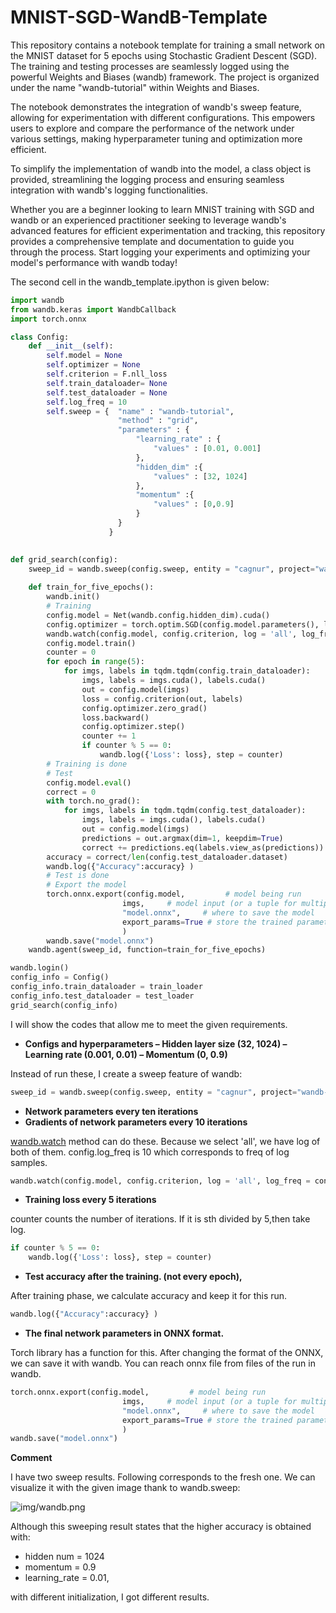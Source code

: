 # MNIST-SGD-WandB-Template

This repository contains a notebook template for training a small network on the MNIST dataset for 5 epochs using Stochastic Gradient Descent (SGD). The training and testing processes are seamlessly logged using the powerful Weights and Biases (wandb) framework. The project is organized under the name "wandb-tutorial" within Weights and Biases.

The notebook demonstrates the integration of wandb's sweep feature, allowing for experimentation with different configurations. This empowers users to explore and compare the performance of the network under various settings, making hyperparameter tuning and optimization more efficient.

To simplify the implementation of wandb into the model, a class object is provided, streamlining the logging process and ensuring seamless integration with wandb's logging functionalities.

Whether you are a beginner looking to learn MNIST training with SGD and wandb or an experienced practitioner seeking to leverage wandb's advanced features for efficient experimentation and tracking, this repository provides a comprehensive template and documentation to guide you through the process. Start logging your experiments and optimizing your model's performance with wandb today!

The second cell in the wandb_template.ipython is given below:

```python
import wandb
from wandb.keras import WandbCallback
import torch.onnx

class Config:
    def __init__(self):
        self.model = None
        self.optimizer = None
        self.criterion = F.nll_loss
        self.train_dataloader= None
        self.test_dataloader = None
        self.log_freq = 10
        self.sweep = {  "name" : "wandb-tutorial",
                        "method" : "grid",
                        "parameters" : {
                            "learning_rate" : {
                                "values" : [0.01, 0.001]
                            },
                            "hidden_dim" :{
                                "values" : [32, 1024]
                            },
                            "momentum" :{
                                "values" : [0,0.9]
                            }
                        }
                      }
        

def grid_search(config):
    sweep_id = wandb.sweep(config.sweep, entity = "cagnur", project="wandb-tutorial")
    
    def train_for_five_epochs():
        wandb.init()
        # Training
        config.model = Net(wandb.config.hidden_dim).cuda()
        config.optimizer = torch.optim.SGD(config.model.parameters(), lr=wandb.config.learning_rate, momentum=wandb.config.momentum)
        wandb.watch(config.model, config.criterion, log = 'all', log_freq = config.log_freq)
        config.model.train()
        counter = 0
        for epoch in range(5):            
            for imgs, labels in tqdm.tqdm(config.train_dataloader):
                imgs, labels = imgs.cuda(), labels.cuda()
                out = config.model(imgs)
                loss = config.criterion(out, labels)
                config.optimizer.zero_grad()
                loss.backward()
                config.optimizer.step()
                counter += 1
                if counter % 5 == 0:
                    wandb.log({'Loss': loss}, step = counter)
        # Training is done
        # Test
        config.model.eval()
        correct = 0
        with torch.no_grad():
            for imgs, labels in tqdm.tqdm(config.test_dataloader):
                imgs, labels = imgs.cuda(), labels.cuda()
                out = config.model(imgs)
                predictions = out.argmax(dim=1, keepdim=True)  
                correct += predictions.eq(labels.view_as(predictions)).sum().item()
        accuracy = correct/len(config.test_dataloader.dataset)
        wandb.log({"Accuracy":accuracy} )
        # Test is done
        # Export the model   
        torch.onnx.export(config.model,         # model being run 
                         imgs,     # model input (or a tuple for multiple inputs) 
                         "model.onnx",     # where to save the model  
                         export_params=True # store the trained parameter weights inside the model file 
                         )
        wandb.save("model.onnx")
    wandb.agent(sweep_id, function=train_for_five_epochs)

wandb.login()
config_info = Config()
config_info.train_dataloader = train_loader
config_info.test_dataloader = test_loader
grid_search(config_info)
```

I will show the codes that allow me to meet the given requirements.

- **Configs and hyperparameters
– Hidden layer size (32, 1024)
– Learning rate (0.001, 0.01)
– Momentum (0, 0.9)**

Instead of run these, I create a sweep feature of wandb:

```python
sweep_id = wandb.sweep(config.sweep, entity = "cagnur", project="wandb-tutorial")
```

- **Network parameters every ten iterations**
- **Gradients of network parameters every 10 iterations**

[wandb.watch](http://wandb.watch) method can do these. Because we select 'all', we have log of both of them. config.log_freq is 10 which corresponds to freq of log samples.

```python
wandb.watch(config.model, config.criterion, log = 'all', log_freq = config.log_freq)
```

- **Training loss every 5 iterations**

counter counts the number of iterations. If it is sth divided by 5,then take log.

```python
if counter % 5 == 0:
    wandb.log({'Loss': loss}, step = counter)
```

- **Test accuracy after the training. (not every epoch),**

After training phase, we calculate accuracy and keep it for this run.

```python
wandb.log({"Accuracy":accuracy} )
```

- **The final network parameters in ONNX format.**

Torch library has a function for this. After changing the format of the ONNX, we can save it with wandb. You can reach onnx file from files of the run in wandb.

```python
torch.onnx.export(config.model,         # model being run 
                         imgs,     # model input (or a tuple for multiple inputs) 
                         "model.onnx",     # where to save the model  
                         export_params=True # store the trained parameter weights inside the model file 
                         )
wandb.save("model.onnx")
```

**Comment**

I have two sweep results. Following corresponds to the fresh one. We can visualize it with the given image thank to wandb.sweep:

 

![img/wandb.png](MNIST-SGD-WandB-Template%206175a973f80f4f20a4240e558b6bee2f/wandb.png)

Although this sweeping result states that the higher accuracy is obtained with:

- hidden num = 1024
- momentum = 0.9
- learning_rate = 0.01,

with different initialization, I got different results.
